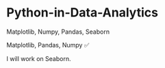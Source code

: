 # Python-in-Data-Analytics
Matplotlib, Numpy, Pandas, Seaborn

Matplotlib, Pandas, Numpy ✅


I will work on Seaborn.
